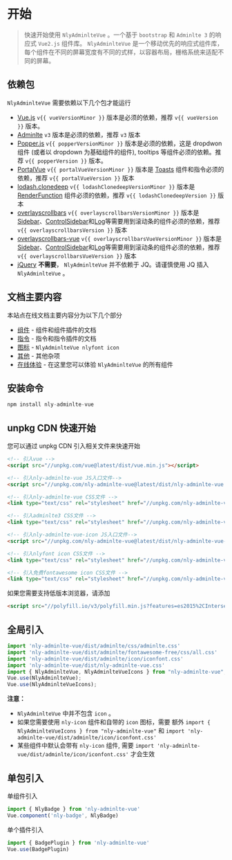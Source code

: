 # 开始

> 快速开始使用 `NlyAdminlteVue` 。一个基于 `bootstrap` 和 `Adminlte 3` 的响应式 `Vue2.js` 组件库。
> `NlyAdminlteVue` 是一个移动优先的响应式组件库，每个组件在不同的屏幕宽度有不同的式样，以容器布局，栅格系统来适配不同的屏幕。

## 依赖包

`NlyAdminlteVue` 需要依赖以下几个包才能运行

*   [Vue.js](https://vuejs.org/) `v{{ vueVersionMinor }}` 版本是必须的依赖，推荐 `v{{ vueVersion }}` 版本。
*   [Adminlte](https://adminlte.io/) `v3` 版本是必须的依赖，推荐 `v3` 版本
*   [Popper.js](https://popper.js.org/) `v{{ popperVersionMinor }}` 版本是必须的依赖，这是 dropdwon 组件 (或者以 dropdown 为基础组件的组件), tooltips 等组件必须的依赖。推荐 `v{{ popperVersion }}` 版本。
*   [PortalVue](https://portal-vue.linusb.org/) `v{{ portalVueVersionMinor }}` 版本是 [Toasts](/docs/components/toast) 组件和指令必须的依赖，推荐 `v{{ portalVueVersion }}` 版本
*   [lodash.clonedeep](https://lodash.com/) `v{{ lodashClonedeepVersionMinor }}` 版本是 [RenderFunction](/docs/components/render-function) 组件必须的依赖，推荐 `v{{ lodashClonedeepVersion }}` 版本
*   [overlayscrollbars](https://kingsora.github.io/OverlayScrollbars/) `v{{ overlayscrollbarsVersionMinor }}` 版本是 [Sidebar](/docs/components/sidebar)、[ControlSidebar](/docs/components/control-sidebar)和[Log](/docs/components/log)等需要用到滚动条的组件必须的依赖，推荐 `v{{ overlayscrollbarsVersion }}` 版本
*   [overlayscrollbars-vue](https://kingsora.github.io/OverlayScrollbars/frameworks/vue/) `v{{ overlayscrollbarsVueVersionMinor }}` 版本是 [Sidebar](/docs/components/sidebar)、[ControlSidebar](/docs/components/control-sidebar)和[Log](/docs/components/log)等需要用到滚动条的组件必须的依赖，推荐 `v{{ overlayscrollbarsVueVersion }}` 版本
*   [jQuery](https://jquery.com/) **不需要**， `NlyAdminlteVue` 并不依赖于 JQ。请谨慎使用 JQ 插入 `NlyAdminlteVue` 。

## 文档主要内容

本站点在线文档主要内容分为以下几个部分

*   [组件](/docs/components) - 组件和组件插件的文档
*   [指令](/docs/directives) - 指令和指令插件的文档
*   [图标](/docs/icons) - `NlyAdminlteVue nlyfont icon` 
*   [其他](/docs/misc) - 其他杂项
*   [在线体验](/play) - 在这里您可以体验 `NlyAdminlteVue` 的所有组件

## 安装命令

``` js
npm install nly-adminlte-vue
```

## unpkg CDN 快速开始

您可以通过 unpkg CDN 引入相关文件来快速开始

``` html
<!-- 引入vue -->
<script src="//unpkg.com/vue@latest/dist/vue.min.js"></script>

<!-- 引入nly-adminlte-vue JS入口文件-->
<script src="//unpkg.com/nly-adminlte-vue@latest/dist/nly-adminlte-vue.umd.js"></script>

<!-- 引入nly-adminlte-vue CSS文件 -->
<link type="text/css" rel="stylesheet" href="//unpkg.com/nly-adminlte-vue@latest/dist/nly-adminlte-vue.css" />

<!-- 引入adminlte3 CSS文件 -->
<link type="text/css" rel="stylesheet" href="//unpkg.com/nly-adminlte-vue@latest/dist/adminlte/css/adminlte.css" />

<!-- 引入nly-adminlte-vue-icon JS入口文件-->
<script src="//unpkg.com/nly-adminlte-vue@latest/dist/nly-adminlte-vue-icon.umd.js"></script>

<!-- 引入nlyfont icon CSS文件 -->
<link type="text/css" rel="stylesheet" href="//unpkg.com/nly-adminlte-vue@latest/dist/adminlte/icon/iconfont.css" />

<!-- 引入免费fontawesome icon CSS文件 -->
<link type="text/css" rel="stylesheet" href="//unpkg.com/nly-adminlte-vue@latest/dist/adminlte/fontawesome-free/css/all.css" />
```

如果您需要支持低版本浏览器，请添加

``` html
<script src="//polyfill.io/v3/polyfill.min.js?features=es2015%2CIntersectionObserver" crossorigin="anonymous"></script>
```

## 全局引入

``` js
import 'nly-adminlte-vue/dist/adminlte/css/adminlte.css'
import 'nly-adminlte-vue/dist/adminlte/fontawesome-free/css/all.css'
import 'nly-adminlte-vue/dist/adminlte/icon/iconfont.css'
import 'nly-adminlte-vue/dist/nly-adminlte-vue.css'
import { NlyAdminlteVue, NlyAdminlteVueIcons } from "nly-adminlte-vue";
Vue.use(NlyAdminlteVue);
Vue.use(NlyAdminlteVueIcons);
```

**注意：**

* `NlyAdminlteVue` 中并不包含 `icon` 。
* 如果您需要使用 `nly-icon` 组件和自带的 `icon` 图标，需要 额外 `import { NlyAdminlteVueIcons } from "nly-adminlte-vue"` 和 `import 'nly-adminlte-vue/dist/adminlte/icon/iconfont.css'` 
* 某些组件中默认会带有 `nly-icon` 组件, 需要 `import 'nly-adminlte-vue/dist/adminlte/icon/iconfont.css'` 才会生效

## 单包引入

单组件引入

``` js
import { NlyBadge } from 'nly-adminlte-vue'
Vue.component('nly-badge', NlyBadge)
```

单个插件引入

``` js
import { BadgePlugin } from 'nly-adminlte-vue'
Vue.use(BadgePlugin)
```
